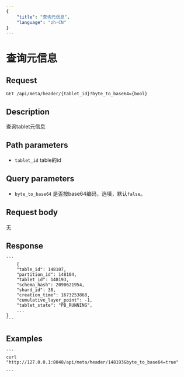 ```yaml
---
{
    "title": "查询元信息",
    "language": "zh-CN"
}
---
```


<!-- 
Licensed to the Apache Software Foundation (ASF) under one
or more contributor license agreements.  See the NOTICE file
distributed with this work for additional information
regarding copyright ownership.  The ASF licenses this file
to you under the Apache License, Version 2.0 (the
"License"); you may not use this file except in compliance
with the License.  You may obtain a copy of the License at

  http://www.apache.org/licenses/LICENSE-2.0

Unless required by applicable law or agreed to in writing,
software distributed under the License is distributed on an
"AS IS" BASIS, WITHOUT WARRANTIES OR CONDITIONS OF ANY
KIND, either express or implied.  See the License for the
specific language governing permissions and limitations
under the License.
-->

# 查询元信息

## Request

`GET /api/meta/header/{tablet_id}?byte_to_base64={bool}`

## Description

查询tablet元信息

## Path parameters

* `tablet_id`
    table的id

## Query parameters

* `byte_to_base64`
    是否按base64编码，选填，默认`false`。

## Request body

无

## Response

    ```
        {
        "table_id": 148107,
        "partition_id": 148104,
        "tablet_id": 148193,
        "schema_hash": 2090621954,
        "shard_id": 38,
        "creation_time": 1673253868,
        "cumulative_layer_point": -1,
        "tablet_state": "PB_RUNNING",
        ...
    }
    ```
## Examples


    ```
    curl "http://127.0.0.1:8040/api/meta/header/148193&byte_to_base64=true"

    ```

